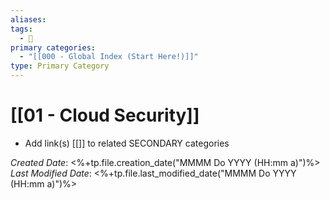 ```yaml
---
aliases: 
tags:
  - 🥇
primary categories:
  - "[[000 - Global Index (Start Here!)]]"
type: Primary Category
---
```

# [[01 - Cloud Security]]

* Add link(s) [[]] to related SECONDARY categories

*Created Date*: <%+tp.file.creation_date("MMMM Do YYYY (HH:mm a)")%>  
*Last Modified Date*: <%+tp.file.last_modified_date("MMMM Do YYYY (HH:mm a)")%>

